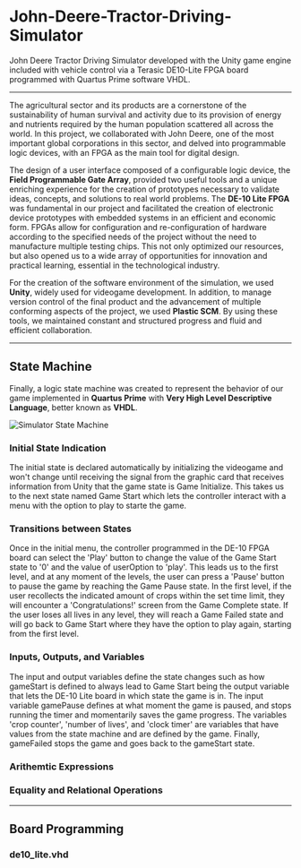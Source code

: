 # John-Deere-Tractor-Driving-Simulator
John Deere Tractor Driving Simulator developed with the Unity game engine included with vehicle control via a Terasic DE10-Lite FPGA board programmed with Quartus Prime software VHDL.

---

The agricultural sector and its products are a cornerstone of the sustainability of human survival and activity due to its provision of energy and nutrients required by the human population scattered all across the world. In this project, we collaborated with John Deere, one of the most important global corporations in this sector, and delved into programmable logic devices, with an FPGA as the main tool for digital design.

The design of a user interface composed of a configurable logic device, the **Field Programmable Gate Array**, provided two useful tools and a unique enriching experience for the creation of prototypes necessary to validate ideas, concepts, and solutions to real world problems. The **DE-10 Lite FPGA** was fundamental in our project and facilitated the creation of electronic device prototypes with embedded systems in an efficient and economic form. FPGAs allow for configuration and re-configuration of hardware according to the specified needs of the project without the need to manufacture multiple testing chips. This not only optimized our resources, but also opened us to a wide array of opportunities for innovation and practical learning, essential in the technological industry.

For the creation of the software environment of the simulation, we used **Unity**, widely used for videogame development. In addition, to manage version control of the final product and the advancement of multiple conforming aspects of the project, we used **Plastic SCM**. By using these tools, we maintained constant and structured progress and fluid and efficient collaboration. 

---

## State Machine

Finally, a logic state machine was created to represent the behavior of our game implemented in **Quartus Prime** with **Very High Level Descriptive Language**, better known as **VHDL**.

![Simulator State Machine](https://github.com/user-attachments/assets/ea884359-6ad7-404a-937d-3498867ed0a2)

### Initial State Indication

The initial state is declared automatically by initializing the videogame and won't change until receiving the signal from the graphic card that receives information from Unity that the game state is Game Initialize. This takes us to the next state named Game Start which lets the controller interact with a menu with the option to play to starte the game.

### Transitions between States

Once in the initial menu, the controller programmed in the DE-10 FPGA board can select the 'Play' button to change the value of the Game Start state to '0' and the value of userOption to 'play'. This leads us to the first level, and at any moment of the levels, the user can press a 'Pause' button to pause the game by reaching the Game Pause state. In the first level, if the user recollects the indicated amount of crops within the set time limit, they will encounter a 'Congratulations!' screen from the Game Complete state. If the user loses all lives in any level, they will reach a Game Failed state and will go back to Game Start where they have the option to play again, starting from the first level.

### Inputs, Outputs, and Variables

The input and output variables define the state changes such as how gameStart is defined to always lead to Game Start being the output variable that lets the DE-10 Lite board in which state the game is in. The input variable gamePause defines at what moment the game is paused, and stops running the timer and momentarily saves the game progress. The variables 'crop counter', 'number of lives', and 'clock timer' are variables that have values from the state machine and are defined by the game. Finally, gameFailed stops the game and goes back to the gameStart state.

### Arithemtic Expressions

### Equality and Relational Operations

---

## Board Programming

### de10_lite.vhd
